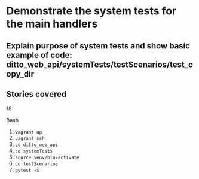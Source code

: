 # Demonstrate the system tests for the main handlers

## Explain purpose of system tests and show basic example of code: ditto_web_api/systemTests/testScenarios/test_copy_dir

## Stories covered
18

Bash
1. `vagrant up`
2. `vagrant ssh`
3. `cd ditto_web_api`
4. `cd systemTests`
5. `source venv/bin/activate`
6. `cd testScenarios`
7. `pytest -s`

